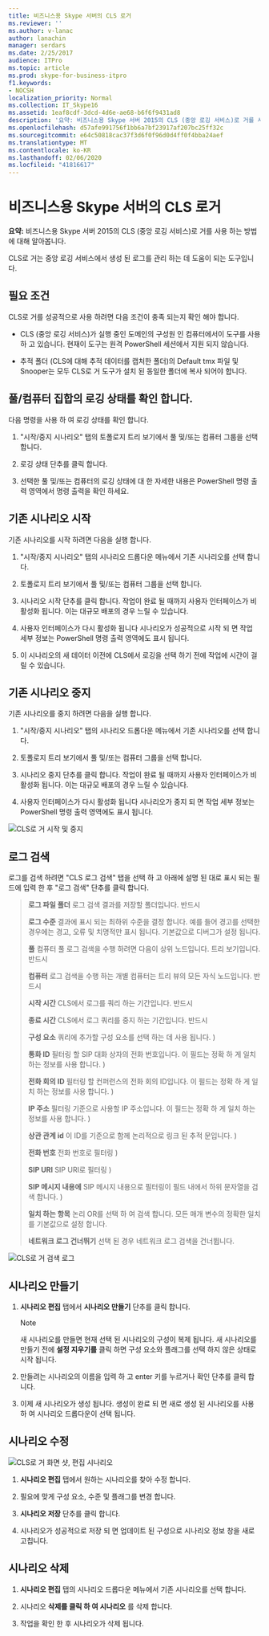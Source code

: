 ```yaml
---
title: 비즈니스용 Skype 서버의 CLS 로거
ms.reviewer: ''
ms.author: v-lanac
author: lanachin
manager: serdars
ms.date: 2/25/2017
audience: ITPro
ms.topic: article
ms.prod: skype-for-business-itpro
f1.keywords:
- NOCSH
localization_priority: Normal
ms.collection: IT_Skype16
ms.assetid: 1eaf8cdf-3dcd-4d6e-ae68-b6f6f9431ad8
description: '요약: 비즈니스용 Skype 서버 2015의 CLS (중앙 로깅 서비스)로 거를 사용 하는 방법에 대해 알아봅니다.'
ms.openlocfilehash: d57afe991756f1bb6a7bf23917af207bc25ff32c
ms.sourcegitcommit: e64c50818cac37f3d6f0f96d0d4ff0f4bba24aef
ms.translationtype: MT
ms.contentlocale: ko-KR
ms.lasthandoff: 02/06/2020
ms.locfileid: "41816617"
---
```

# <a name="cls-logger-for-skype-for-business-server-2015"></a>비즈니스용 Skype 서버의 CLS 로거
 
**요약:** 비즈니스용 Skype 서버 2015의 CLS (중앙 로깅 서비스)로 거를 사용 하는 방법에 대해 알아봅니다.
  
CLS로 거는 중앙 로깅 서비스에서 생성 된 로그를 관리 하는 데 도움이 되는 도구입니다.
  
## <a name="prerequisites"></a>필요 조건

CLS로 거를 성공적으로 사용 하려면 다음 조건이 충족 되는지 확인 해야 합니다.
  
- CLS (중앙 로깅 서비스)가 실행 중인 도메인의 구성원 인 컴퓨터에서이 도구를 사용 하 고 있습니다. 현재이 도구는 원격 PowerShell 세션에서 지원 되지 않습니다.
    
- 추적 폴더 (CLS에 대해 추적 데이터를 캡처한 폴더)의 Default tmx 파일 및 Snooper는 모두 CLS로 거 도구가 설치 된 동일한 폴더에 복사 되어야 합니다.
    
## <a name="check-the-logging-status-of-a-set-of-poolscomputers"></a>풀/컴퓨터 집합의 로깅 상태를 확인 합니다.

다음 명령을 사용 하 여 로깅 상태를 확인 합니다.
  
1. "시작/중지 시나리오" 탭의 토폴로지 트리 보기에서 풀 및/또는 컴퓨터 그룹을 선택 합니다.
    
2. 로깅 상태 단추를 클릭 합니다.
    
3. 선택한 풀 및/또는 컴퓨터의 로깅 상태에 대 한 자세한 내용은 PowerShell 명령 출력 영역에서 명령 출력을 확인 하세요.
    
## <a name="start-an-existing-scenario"></a>기존 시나리오 시작

기존 시나리오를 시작 하려면 다음을 실행 합니다.
  
1. "시작/중지 시나리오" 탭의 시나리오 드롭다운 메뉴에서 기존 시나리오를 선택 합니다.
    
2. 토폴로지 트리 보기에서 풀 및/또는 컴퓨터 그룹을 선택 합니다.
    
3. 시나리오 시작 단추를 클릭 합니다. 작업이 완료 될 때까지 사용자 인터페이스가 비활성화 됩니다. 이는 대규모 배포의 경우 느릴 수 있습니다.
    
4. 사용자 인터페이스가 다시 활성화 됩니다 시나리오가 성공적으로 시작 되 면 작업 세부 정보는 PowerShell 명령 출력 영역에도 표시 됩니다.
    
5. 이 시나리오의 새 데이터 이전에 CLS에서 로깅을 선택 하기 전에 작업에 시간이 걸릴 수 있습니다.
    
## <a name="stop-an-existing-scenario"></a>기존 시나리오 중지

기존 시나리오를 중지 하려면 다음을 실행 합니다.
  
1. "시작/중지 시나리오" 탭의 시나리오 드롭다운 메뉴에서 기존 시나리오를 선택 합니다.
    
2. 토폴로지 트리 보기에서 풀 및/또는 컴퓨터 그룹을 선택 합니다.
    
3. 시나리오 중지 단추를 클릭 합니다. 작업이 완료 될 때까지 사용자 인터페이스가 비활성화 됩니다. 이는 대규모 배포의 경우 느릴 수 있습니다.
    
4. 사용자 인터페이스가 다시 활성화 됩니다 시나리오가 중지 되 면 작업 세부 정보는 PowerShell 명령 출력 영역에도 표시 됩니다.
    
![CLS로 거 시작 및 중지](../../media/2c4a36c2-b5db-4550-a3b3-41f18e0e2f0c.png)
  
## <a name="search-for-logs"></a>로그 검색

로그를 검색 하려면 "CLS 로그 검색" 탭을 선택 하 고 아래에 설명 된 대로 표시 되는 필드에 입력 한 후 "로그 검색" 단추를 클릭 합니다.
  
> **로그 파일 폴더** 로그 검색 결과를 저장할 폴더입니다. 반드시
> 
> **로그 수준** 결과에 표시 되는 최하위 수준을 결정 합니다. 예를 들어 경고를 선택한 경우에는 경고, 오류 및 치명적만 표시 됩니다. 기본값으로 디버그가 설정 됩니다.
> 
> **풀** 컴퓨터 풀 로그 검색을 수행 하려면 다음이 상위 노드입니다. 트리 보기입니다. 반드시
> 
> **컴퓨터** 로그 검색을 수행 하는 개별 컴퓨터는 트리 뷰의 모든 자식 노드입니다. 반드시
> 
> **시작 시간** CLS에서 로그를 쿼리 하는 기간입니다. 반드시
> 
> **종료 시간** CLS에서 로그 쿼리를 중지 하는 기간입니다. 반드시
> 
> **구성 요소** 쿼리에 추가할 구성 요소를 선택 하는 데 사용 됩니다. )
> 
> **통화 ID** 필터링 할 SIP 대화 상자의 전화 번호입니다. 이 필드는 정확 하 게 일치 하는 정보를 사용 합니다. )
> 
> **전화 회의 ID** 필터링 할 컨퍼런스의 전화 회의 ID입니다. 이 필드는 정확 하 게 일치 하는 정보를 사용 합니다. )
> 
> **IP 주소** 필터링 기준으로 사용할 IP 주소입니다. 이 필드는 정확 하 게 일치 하는 정보를 사용 합니다. )
> 
> **상관 관계 id** 이 ID를 기준으로 함께 논리적으로 링크 된 추적 문입니다. )
> 
> **전화 번호** 전화 번호로 필터링 )
> 
> **SIP URI** SIP URI로 필터링 )
> 
> **SIP 메시지 내용에** SIP 메시지 내용으로 필터링이 필드 내에서 하위 문자열을 검색 합니다. )
> 
> **일치 하는 항목** 논리 OR를 선택 하 여 검색 합니다. 모든 매개 변수의 정확한 일치를 기본값으로 설정 합니다.
> 
> **네트워크 로그 건너뛰기** 선택 된 경우 네트워크 로그 검색을 건너뜁니다.
    
![CLS로 거 검색 로그](../../media/5793ea3c-6f5f-40ef-8b53-100da831eedf.png)
  
## <a name="create-a-scenario"></a>시나리오 만들기

1. **시나리오 편집** 탭에서 **시나리오 만들기** 단추를 클릭 합니다.
    
    > [!NOTE]
    > 새 시나리오를 만들면 현재 선택 된 시나리오의 구성이 복제 됩니다. 새 시나리오를 만들기 전에 **설정 지우기를** 클릭 하면 구성 요소와 플래그를 선택 하지 않은 상태로 시작 됩니다.
  
2. 만들려는 시나리오의 이름을 입력 하 고 enter 키를 누르거나 확인 단추를 클릭 합니다.
    
3. 이제 새 시나리오가 생성 됩니다. 생성이 완료 되 면 새로 생성 된 시나리오를 사용 하 여 시나리오 드롭다운이 선택 됩니다.
    
## <a name="modify-a-scenario"></a>시나리오 수정

![CLS로 거 화면 샷, 편집 시나리오](../../media/abbbcac0-8a2e-48af-a22f-4fee0283a29f.png)
  
1. **시나리오 편집** 탭에서 원하는 시나리오를 찾아 수정 합니다.
    
2. 필요에 맞게 구성 요소, 수준 및 플래그를 변경 합니다.
    
3. **시나리오 저장** 단추를 클릭 합니다.
    
4. 시나리오가 성공적으로 저장 되 면 업데이트 된 구성으로 시나리오 정보 창을 새로 고칩니다.
    
## <a name="delete-a-scenario"></a>시나리오 삭제

1. **시나리오 편집** 탭의 시나리오 드롭다운 메뉴에서 기존 시나리오를 선택 합니다.
    
2. 시나리오 **삭제를 클릭 하 여 시나리오** 를 삭제 합니다.
    
3. 작업을 확인 한 후 시나리오가 삭제 됩니다.
    


